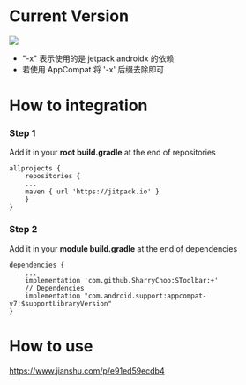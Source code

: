# Current Version 
[![](https://jitpack.io/v/SharryChoo/SToolbar.svg)](https://jitpack.io/#SharryChoo/SToolbar)
- "-x" 表示使用的是 jetpack androidx 的依赖
- 若使用 AppCompat 将 '-x' 后缀去除即可

# How to integration
### Step 1
Add it in your **root build.gradle** at the end of repositories
```
allprojects {
    repositories {
	...
	maven { url 'https://jitpack.io' }
    }
}
```

### Step 2
Add it in your **module build.gradle** at the end of dependencies
```
dependencies {
    ...
    implementation 'com.github.SharryChoo:SToolbar:+'
    // Dependencies
    implementation "com.android.support:appcompat-v7:$supportLibraryVersion"
}
```
# How to use
https://www.jianshu.com/p/e91ed59ecdb4
